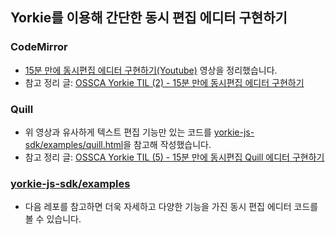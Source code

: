 
## Yorkie를 이용해 간단한 동시 편집 에디터 구현하기
### CodeMirror
- [15분 만에 동시편집 에디터 구현하기(Youtube)](https://www.youtube.com/watch?app=desktop&v=BCfXRlaQSQc) 영상을 정리했습니다.
- 참고 정리 글: [OSSCA Yorkie TIL (2) - 15분 만에 동시편집 에디터 구현하기](https://blog.crescent.dev/220718-OSSCA-Yorkie-2)

### Quill
- 위 영상과 유사하게 텍스트 편집 기능만 있는 코드를 [yorkie-js-sdk/examples/quill.html](https://github.com/yorkie-team/yorkie-js-sdk/blob/main/examples/quill.html)을 참고해 작성했습니다.
- 참고 정리 글: [OSSCA Yorkie TIL (5) - 15분 만에 동시편집 Quill 에디터 구현하기](https://blog.crescent.dev/220913-OSSCA-Yorkie-5)

### [yorkie-js-sdk/examples](https://github.com/yorkie-team/yorkie-js-sdk/blob/main/examples/) 
- 다음 레포를 참고하면 더욱 자세하고 다양한 기능을 가진 동시 편집 에디터 코드를 볼 수 있습니다.
